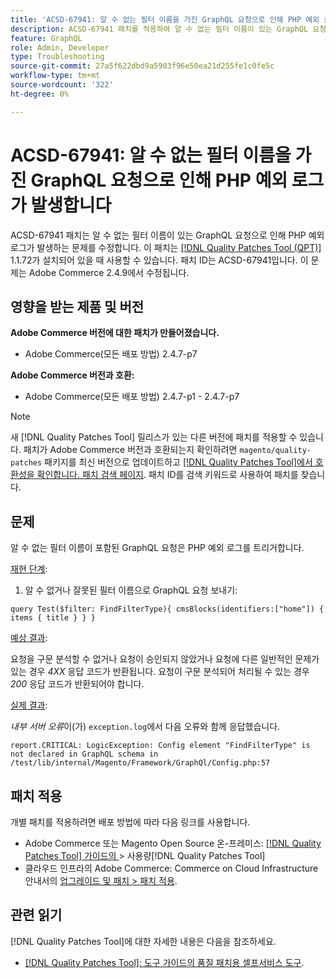 ```yaml
---
title: 'ACSD-67941: 알 수 없는 필터 이름을 가진 GraphQL 요청으로 인해 PHP 예외 로그가 발생합니다'
description: ACSD-67941 패치를 적용하여 알 수 없는 필터 이름이 있는 GraphQL 요청으로 인해 PHP 예외 로그가 발생하는 Adobe Commerce 문제를 해결합니다.
feature: GraphQL
role: Admin, Developer
type: Troubleshooting
source-git-commit: 27a5f622dbd9a5903f96e50ea21d255fe1c0fe5c
workflow-type: tm+mt
source-wordcount: '322'
ht-degree: 0%

---
```



# ACSD-67941: 알 수 없는 필터 이름을 가진 GraphQL 요청으로 인해 PHP 예외 로그가 발생합니다

ACSD-67941 패치는 알 수 없는 필터 이름이 있는 GraphQL 요청으로 인해 PHP 예외 로그가 발생하는 문제를 수정합니다. 이 패치는 [[!DNL Quality Patches Tool (QPT)]](/help/tools/quality-patches-tool/quality-patches-tool-to-self-serve-quality-patches.md) 1.1.72가 설치되어 있을 때 사용할 수 있습니다. 패치 ID는 ACSD-67941입니다. 이 문제는 Adobe Commerce 2.4.9에서 수정됩니다.

## 영향을 받는 제품 및 버전

**Adobe Commerce 버전에 대한 패치가 만들어졌습니다.**

* Adobe Commerce(모든 배포 방법) 2.4.7-p7

**Adobe Commerce 버전과 호환:**

* Adobe Commerce(모든 배포 방법) 2.4.7-p1 - 2.4.7-p7

>[!NOTE]
>
>새 [!DNL Quality Patches Tool] 릴리스가 있는 다른 버전에 패치를 적용할 수 있습니다. 패치가 Adobe Commerce 버전과 호환되는지 확인하려면 `magento/quality-patches` 패키지를 최신 버전으로 업데이트하고 [[!DNL Quality Patches Tool]에서 호환성을 확인합니다. 패치 검색 페이지](https://experienceleague.adobe.com/tools/commerce-quality-patches/index.html?lang=ko). 패치 ID를 검색 키워드로 사용하여 패치를 찾습니다.

## 문제

알 수 없는 필터 이름이 포함된 GraphQL 요청은 PHP 예외 로그를 트리거합니다.

<u>재현 단계</u>:

1. 알 수 없거나 잘못된 필터 이름으로 GraphQL 요청 보내기:

```
query Test($filter: FindFilterType){ cmsBlocks(identifiers:["home"]) { items { title } } }
```

<u>예상 결과</u>:

요청을 구문 분석할 수 없거나 요청이 승인되지 않았거나 요청에 다른 일반적인 문제가 있는 경우 *4XX* 응답 코드가 반환됩니다. 요청이 구문 분석되어 처리될 수 있는 경우 *200* 응답 코드가 반환되어야 합니다.

<u>실제 결과</u>:

*내부 서버 오류*&#x200B;이(가) `exception.log`에서 다음 오류와 함께 응답했습니다.

```
report.CRITICAL: LogicException: Config element "FindFilterType" is not declared in GraphQL schema in /test/lib/internal/Magento/Framework/GraphQl/Config.php:57
```

## 패치 적용

개별 패치를 적용하려면 배포 방법에 따라 다음 링크를 사용합니다.

* Adobe Commerce 또는 Magento Open Source 온-프레미스: [[!DNL Quality Patches Tool]  가이드의 &#x200B;](/help/tools/quality-patches-tool/usage.md)> 사용량[!DNL Quality Patches Tool]
* 클라우드 인프라의 Adobe Commerce: Commerce on Cloud Infrastructure 안내서의 [업그레이드 및 패치 > 패치 적용](https://experienceleague.adobe.com/docs/commerce-cloud-service/user-guide/develop/upgrade/apply-patches.html?lang=ko).

## 관련 읽기

[!DNL Quality Patches Tool]에 대한 자세한 내용은 다음을 참조하세요.

* [[!DNL Quality Patches Tool]: 도구 가이드의 품질 패치용 셀프서비스 도구](/help/tools/quality-patches-tool/quality-patches-tool-to-self-serve-quality-patches.md).